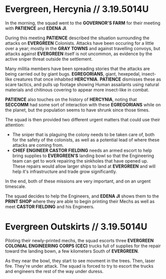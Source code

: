 # Evergreen, Hercynia // 3.19.5014U

 In the morning, the squad went to the **GOVERNOR'S FARM** for their meeting with **PATIENCE** and **EDENA JI**.

 During this meeting **PATIENCE** described the situation surrounding the attacks on **EVERGREEN** Colonists. Attacks have been occuring for a little over a year; mostly in the **GRAY TOWNS** and against travelling convoys, but attacks against **EVERGREEN** itself is not uncommon, as evidence by the active sniper threat outside the settlement.

 Many militia members have been spreading stories that the attacks are being carried out by giant bugs. **EGREGORIANS**, giant, hexepedal, insect-like creatures that once inhabited **HERCYNIA**. **PATIENCE** dismisses these as scare tactics, and pulls up footage showing Human assailants using natural materials and chitinous covering to appear more insect-like in combat.

 **PATIENCE** also touches on the history of **HERCYNIA**, noting that **SECCOMM** had some sort of interaction with these **EGREGORIANS** while on the planet, but the population seems to have shrunk since those times.

 The squad is then provided two different urgent matters that could use their attention:

 - The sniper that is plaguing the colony needs to be taken care of, both for the safety of the colonists, as well as a potential lead of where these attacks are coming from.
 - **CHIEF ENGINEER CASTOR FIELDING** needs an armed escort to help bring supplies to **EVERGREEN'S** landing bowl so that the Engineering team can get to work repairing the sinkholes that have opened up. These repairs would allow larger ships to land at **EVERGREEN** and will help it's infrastructure and trade grow significantly.

 In the end, both of these missions are very important, and on an urgent timescale.

 The squad decides to help the Engineers, and **EDENA JI** shows them to the **PRINT SHOP** where they are able to begin printing their Mechs as well as meet **CASTOR FIELDING** and his Engineers. 

# Evergreen Outskirts // 3.19.5014U

 Piloting their newly-printed mechs, the squad escorts three **EVERGREEN COLONIAL ENGINEERING CORPS (CEC)** trucks full of supplies for the repair toward the landing bown, a few kilometers South of **EVERGREEN**.

 As they near the bowl, they start to see movment in the trees. Then, laser fire. They're under attack. The squad is forced to try to escort the trucks and engineers the rest of the way under duress.
